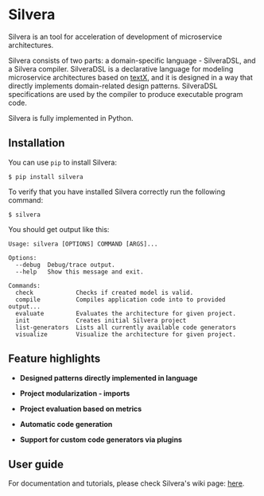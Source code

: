 # Silvera

Silvera is an tool for acceleration of development of microservice architectures.

Silvera consists of two parts: a domain-specific language - SilveraDSL, and
a Silvera compiler. SilveraDSL is a declarative language for modeling microservice
architectures based on [textX](https://github.com/textX/textX), and it is designed
in a way that directly implements domain-related design patterns. SilveraDSL
specifications are used by the compiler to produce executable program code.

Silvera is fully implemented in Python.

## Installation

You can use `pip` to install Silvera:

```
$ pip install silvera
```

To verify that you have installed Silvera correctly run the following command:

```
$ silvera
```

You should get output like this:

```
Usage: silvera [OPTIONS] COMMAND [ARGS]...

Options:
  --debug  Debug/trace output.
  --help   Show this message and exit.

Commands:
  check            Checks if created model is valid.
  compile          Compiles application code into to provided output...
  evaluate         Evaluates the architecture for given project.
  init             Creates initial Silvera project
  list-generators  Lists all currently available code generators
  visualize        Visualize the architecture for given project.
```


## Feature highlights

* **Designed patterns directly implemented in language**

* **Project modularization - imports**

* **Project evaluation based on metrics**

* **Automatic code generation**

* **Support for custom code generators via plugins**


## User guide

For documentation and tutorials, please check Silvera's wiki page: [here](https://gitlab.com/alensuljkanovic/silvera/-/wikis/home).
